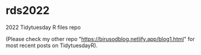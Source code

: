 # rds2022
2022 Tidytuesday R files repo 

(Please check my other repo "https://birusodblog.netlify.app/blog1.html" for most recent posts on TidytuesdayR).

